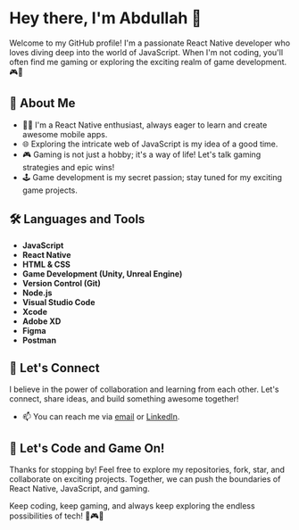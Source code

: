 # Hey there, I'm Abdullah 👋

Welcome to my GitHub profile! I'm a passionate React Native developer who loves diving deep into the world of JavaScript. When I'm not coding, you'll often find me gaming or exploring the exciting realm of game development. 🎮🚀

## 🚀 About Me

- 👨‍💻 I'm a React Native enthusiast, always eager to learn and create awesome mobile apps.
- 🌐 Exploring the intricate web of JavaScript is my idea of a good time.
- 🎮 Gaming is not just a hobby; it's a way of life! Let's talk gaming strategies and epic wins!
- 🕹️ Game development is my secret passion; stay tuned for my exciting game projects.


## 🛠️ Languages and Tools

- **JavaScript**
- **React Native**
- **HTML & CSS**
- **Game Development (Unity, Unreal Engine)**
- **Version Control (Git)**
- **Node.js**
- **Visual Studio Code**
- **Xcode**
- **Adobe XD**
- **Figma**
- **Postman**

## 🌟 Let's Connect

I believe in the power of collaboration and learning from each other. Let's connect, share ideas, and build something awesome together!

- 📫 You can reach me via [email](mailto:abdullahafzal4444@gmail.com) or [LinkedIn](www.linkedin.com/in/abdullah-jaspal-81a0a0207).


## 🚀 Let's Code and Game On!

Thanks for stopping by! Feel free to explore my repositories, fork, star, and collaborate on exciting projects. Together, we can push the boundaries of React Native, JavaScript, and gaming.

Keep coding, keep gaming, and always keep exploring the endless possibilities of tech! 🚀🎮✨
